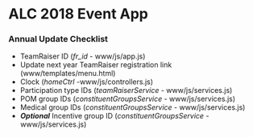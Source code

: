 # ALC 2018 Event App

### Annual Update Checklist
 - TeamRaiser ID (*fr_id* - www/js/app.js) 
 - Update next year TeamRaiser registration link (www/templates/menu.html)
 - Clock (*homeCtrl* -www/js/controllers.js)
 - Participation type IDs (*teamRaiserService* - www/js/services.js)
 - POM group IDs (*constituentGroupsService* - www/js/services.js)
 - Medical group IDs (*constituentGroupsService* - www/js/services.js)
 - __*Optional*__ Incentive group ID (*constituentGroupsService* - www/js/services.js)